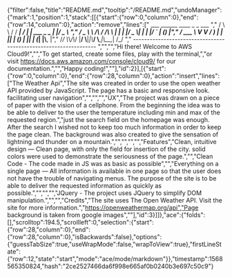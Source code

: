 {"filter":false,"title":"README.md","tooltip":"/README.md","undoManager":{"mark":1,"position":1,"stack":[[{"start":{"row":0,"column":0},"end":{"row":14,"column":0},"action":"remove","lines":["         ___        ______     ____ _                 _  ___  ","        / \\ \\      / / ___|   / ___| | ___  _   _  __| |/ _ \\ ","       / _ \\ \\ /\\ / /\\___ \\  | |   | |/ _ \\| | | |/ _` | (_) |","      / ___ \\ V  V /  ___) | | |___| | (_) | |_| | (_| |\\__, |","     /_/   \\_\\_/\\_/  |____/   \\____|_|\\___/ \\__,_|\\__,_|  /_/ "," ----------------------------------------------------------------- ","","","Hi there! Welcome to AWS Cloud9!","","To get started, create some files, play with the terminal,","or visit https://docs.aws.amazon.com/console/cloud9/ for our documentation.","","Happy coding!",""],"id":2}],[{"start":{"row":0,"column":0},"end":{"row":28,"column":0},"action":"insert","lines":["The Weather Api","The site was created in order to use the open weather API provided by JavaScript. The page has a basic and responsive look. facilitating user navigation","","","","UX","The project was drawn on a piece of paper with the vision of a cellphone. From the beginning the idea was to be able to deliver to the user the temperature including min and max of the requested region.","just the search field on the homepage was enough. After the search I wished not to keep too much information in order to keep the page clean. The background was also created to give the sensation of lightning and thunder on a mountain.","","","","","Features","Clean, intuitive design — Clean page, with only the field for insertion of the city. solid colors were used to demonstrate the seriousness of the page.","","Clean Code - The code made in JS was as basic as possible","","Everything on a single page — All information is available in one page so that the user does not have the trouble of navigating menus. The purpose of the site is to be able to deliver the requested information as quickly as possible.","","","","JQuery - The project uses JQuery to simplify DOM manipulation.","","","Credits","The site uses The Open Weather API. Visit the site for more information.","https://openweathermap.org/api","Page background is taken from google images",""],"id":3}]]},"ace":{"folds":[],"scrolltop":194.5,"scrollleft":0,"selection":{"start":{"row":28,"column":0},"end":{"row":28,"column":0},"isBackwards":false},"options":{"guessTabSize":true,"useWrapMode":false,"wrapToView":true},"firstLineState":{"row":12,"state":"start","mode":"ace/mode/markdown"}},"timestamp":1568565350824,"hash":"2ce2527466da6f998e665af0b0240b3e697c50c9"}